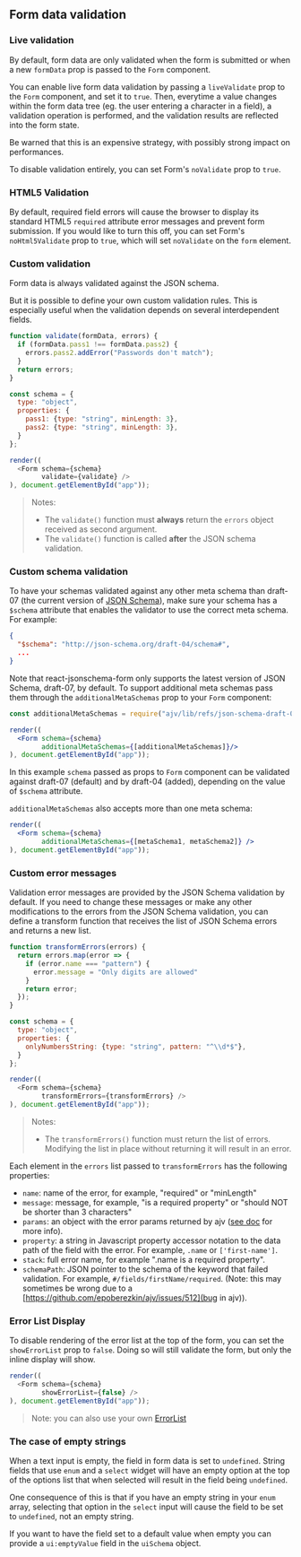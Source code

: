 ## Form data validation

### Live validation

By default, form data are only validated when the form is submitted or when a new `formData` prop is passed to the `Form` component.

You can enable live form data validation by passing a `liveValidate` prop to the `Form` component, and set it to `true`. Then, everytime a value changes within the form data tree (eg. the user entering a character in a field), a validation operation is performed, and the validation results are reflected into the form state.

Be warned that this is an expensive strategy, with possibly strong impact on performances.

To disable validation entirely, you can set Form's `noValidate` prop to `true`.

### HTML5 Validation

By default, required field errors will cause the browser to display its standard HTML5 `required` attribute error messages and prevent form submission. If you would like to turn this off, you can set Form's `noHtml5Validate` prop to `true`, which will set `noValidate` on the `form` element.

### Custom validation

Form data is always validated against the JSON schema.

But it is possible to define your own custom validation rules. This is especially useful when the validation depends on several interdependent fields.

```js
function validate(formData, errors) {
  if (formData.pass1 !== formData.pass2) {
    errors.pass2.addError("Passwords don't match");
  }
  return errors;
}

const schema = {
  type: "object",
  properties: {
    pass1: {type: "string", minLength: 3},
    pass2: {type: "string", minLength: 3},
  }
};

render((
  <Form schema={schema}
        validate={validate} />
), document.getElementById("app"));
```

> Notes:
> - The `validate()` function must **always** return the `errors` object
>   received as second argument.
> - The `validate()` function is called **after** the JSON schema validation.

### Custom schema validation

To have your schemas validated against any other meta schema than draft-07 (the current version of [JSON Schema](http://json-schema.org/)), make sure your schema has a `$schema` attribute that enables the validator to use the correct meta schema. For example:

```json
{
  "$schema": "http://json-schema.org/draft-04/schema#",
  ...
}
```

Note that react-jsonschema-form only supports the latest version of JSON Schema, draft-07, by default. To support additional meta schemas pass them through the `additionalMetaSchemas` prop to your `Form` component:

```jsx
const additionalMetaSchemas = require("ajv/lib/refs/json-schema-draft-04.json");

render((
  <Form schema={schema} 
        additionalMetaSchemas={[additionalMetaSchemas]}/>
), document.getElementById("app"));
```

In this example `schema` passed as props to `Form` component can be validated against draft-07 (default) and by draft-04 (added), depending on the value of `$schema` attribute.

`additionalMetaSchemas` also accepts more than one meta schema:

```jsx
render((
  <Form schema={schema} 
        additionalMetaSchemas={[metaSchema1, metaSchema2]} />
), document.getElementById("app"));
```

### Custom error messages

Validation error messages are provided by the JSON Schema validation by default. If you need to change these messages or make any other modifications to the errors from the JSON Schema validation, you can define a transform function that receives the list of JSON Schema errors and returns a new list.

```js
function transformErrors(errors) {
  return errors.map(error => {
    if (error.name === "pattern") {
      error.message = "Only digits are allowed"
    }
    return error;
  });
}

const schema = {
  type: "object",
  properties: {
    onlyNumbersString: {type: "string", pattern: "^\\d*$"},
  }
};

render((
  <Form schema={schema}
        transformErrors={transformErrors} />
), document.getElementById("app"));
```

> Notes:
> - The `transformErrors()` function must return the list of errors. Modifying the list in place without returning it will result in an error.

Each element in the `errors` list passed to `transformErrors` has the following properties:

- `name`: name of the error, for example, "required" or "minLength"
- `message`: message, for example, "is a required property" or "should NOT be shorter than 3 characters"
- `params`: an object with the error params returned by ajv ([see doc](https://github.com/epoberezkin/ajv#error-parameters) for more info).
- `property`: a string in Javascript property accessor notation to the data path of the field with the error. For example, `.name` or `['first-name']`.
- `stack`: full error name, for example ".name is a required property".
- `schemaPath`: JSON pointer to the schema of the keyword that failed validation. For example, `#/fields/firstName/required`. (Note: this may sometimes be wrong due to a [https://github.com/epoberezkin/ajv/issues/512](bug in ajv)).

### Error List Display

To disable rendering of the error list at the top of the form, you can set the `showErrorList` prop to `false`. Doing so will still validate the form, but only the inline display will show.

```js
render((
  <Form schema={schema}
        showErrorList={false} />
), document.getElementById("app"));
```

> Note: you can also use your own [ErrorList](advanced-customization.md#error-list-template)

### The case of empty strings

When a text input is empty, the field in form data is set to `undefined`. String fields that use `enum` and a `select` widget will have an empty option at the top of the options list that when selected will result in the field being `undefined`.

One consequence of this is that if you have an empty string in your `enum` array, selecting that option in the `select` input will cause the field to be set to `undefined`, not an empty string.

If you want to have the field set to a default value when empty you can provide a `ui:emptyValue` field in the `uiSchema` object.
